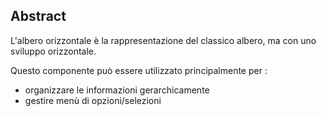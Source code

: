 ## Abstract

L'albero orizzontale è la rappresentazione del classico albero, ma con uno sviluppo orizzontale.

Questo componente può essere utilizzato principalmente per : 
- organizzare le informazioni gerarchicamente
- gestire menù di opzioni/selezioni
